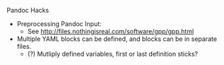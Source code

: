 Pandoc Hacks


-   Preprocessing Pandoc Input:
    -   See <http://files.nothingisreal.com/software/gpp/gpp.html>
-   Multiple YAML blocks can be defined, and blocks can be in separate files.
    -   (?) Mutliply defined variables, first or last definition sticks?
